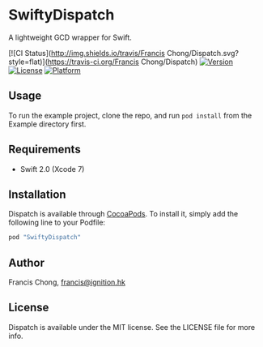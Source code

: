 # SwiftyDispatch

A lightweight GCD wrapper for Swift.

[![CI Status](http://img.shields.io/travis/Francis Chong/Dispatch.svg?style=flat)](https://travis-ci.org/Francis Chong/Dispatch)
[![Version](https://img.shields.io/cocoapods/v/Dispatch.svg?style=flat)](http://cocoapods.org/pods/Dispatch)
[![License](https://img.shields.io/cocoapods/l/Dispatch.svg?style=flat)](http://cocoapods.org/pods/Dispatch)
[![Platform](https://img.shields.io/cocoapods/p/Dispatch.svg?style=flat)](http://cocoapods.org/pods/Dispatch)

## Usage

To run the example project, clone the repo, and run `pod install` from the Example directory first.

## Requirements

- Swift 2.0 (Xcode 7)

## Installation

Dispatch is available through [CocoaPods](http://cocoapods.org). To install
it, simply add the following line to your Podfile:

```ruby
pod "SwiftyDispatch"
```

## Author

Francis Chong, francis@ignition.hk

## License

Dispatch is available under the MIT license. See the LICENSE file for more info.
